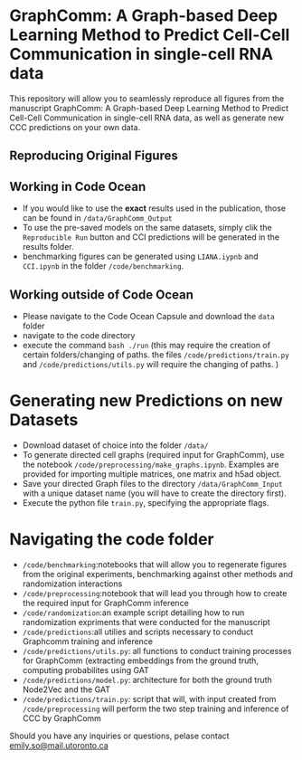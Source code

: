 # GraphComm: A Graph-based Deep Learning Method to Predict Cell-Cell Communication in single-cell RNA data

This repository will allow you to seamlessly reproduce all figures from the manuscript GraphComm: A Graph-based Deep Learning Method to Predict Cell-Cell Communication in single-cell RNA data, as well as generate new CCC predictions on your own data.

## Reproducing Original Figures 
## Working in Code Ocean 
- If you would like to use the **exact** results used in the publication, those can be found in  `/data/GraphComm_Output`
- To use the pre-saved models on the same datasets, simply clik the `Reproducible Run` button and CCI predictions will be generated in the results folder. 
- benchmarking figures can be generated using `LIANA.iypnb` and `CCI.ipynb` in the folder `/code/benchmarking`. 
## Working outside of Code Ocean
- Please navigate to the Code Ocean Capsule and download the `data` folder 
- navigate to the code directory
- execute the command `bash ./run` (this may require the creation of certain folders/changing of paths. the files `/code/predictions/train.py` and `/code/predictions/utils.py` will require the changing of paths. )

# Generating new Predictions on new Datasets
- Download dataset of choice into the folder `/data/`
- To generate directed cell graphs (required input for GraphComm), use the notebook `/code/preprocessing/make_graphs.ipynb`. Examples are provided for importing multiple matrices, one matrix and h5ad object. 
- Save your directed Graph files to the directory `/data/GraphComm_Input` with a unique dataset name (you will have to create the directory first). 
- Execute the python file `train.py`, specifying the appropriate flags. 

# Navigating the code folder 
- `/code/benchmarking`:notebooks that will allow you to regenerate figures from the original experiments, benchmarking against other methods and randomization interactions
- `/code/preprocessing`:notebook that will lead you through how to create the required input for GraphComm inference
- `/code/randomization`:an example script detailing how to run randomization expriments that were conducted for the manuscript
- `/code/predictions`:all utilies and scripts necessary to conduct Graphcomm training and inference
 - `/code/predictions/utils.py`: all functions to conduct training processes for GraphComm (extracting embeddings from the ground truth, computing probabilites using GAT
 - `/code/predictions/model.py`: architecture for both the ground truth Node2Vec and the GAT 
 - `/code/predictions/train.py`: script that will, with  input created from `/code/preprocessing` will perform the two step training and inference of CCC by GraphComm

Should you have any inquiries or questions, pelase contact emily.so@mail.utoronto.ca


